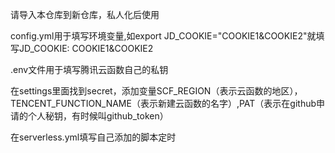 请导入本仓库到新仓库，私人化后使用


config.yml用于填写环境变量,如export JD_COOKIE="COOKIE1&COOKIE2"就填写JD_COOKIE: COOKIE1&COOKIE2


.env文件用于填写腾讯云函数自己的私钥

在settings里面找到secret，添加变量SCF_REGION（表示云函数的地区），TENCENT_FUNCTION_NAME（表示新建云函数的名字）,PAT（表示在github申请的个人秘钥，有时候叫github_token）

在serverless.yml填写自己添加的脚本定时
